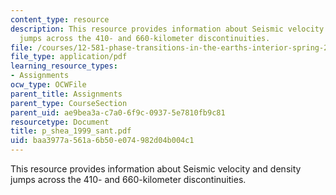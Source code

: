 ```yaml
---
content_type: resource
description: This resource provides information about Seismic velocity and density
  jumps across the 410- and 660-kilometer discontinuities.
file: /courses/12-581-phase-transitions-in-the-earths-interior-spring-2005/baa3977a561a6b50e074982d04b004c1_p_shea_1999_sant.pdf
file_type: application/pdf
learning_resource_types:
- Assignments
ocw_type: OCWFile
parent_title: Assignments
parent_type: CourseSection
parent_uid: ae9bea3a-c7a0-6f9c-0937-5e7810fb9c81
resourcetype: Document
title: p_shea_1999_sant.pdf
uid: baa3977a-561a-6b50-e074-982d04b004c1
---
```

This resource provides information about Seismic velocity and density jumps across the 410- and 660-kilometer discontinuities.